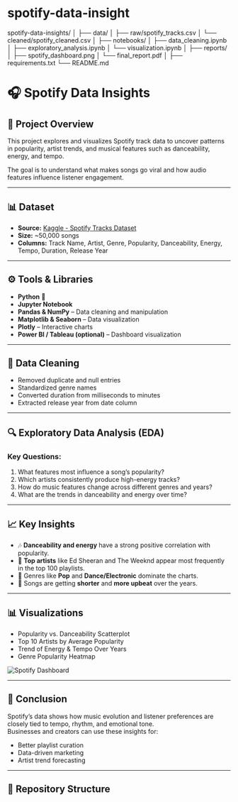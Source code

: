 # spotify-data-insight
spotify-data-insights/ │ ├── data/ │   ├── raw/spotify_tracks.csv │   └── cleaned/spotify_cleaned.csv │ ├── notebooks/ │   ├── data_cleaning.ipynb │   ├── exploratory_analysis.ipynb │   └── visualization.ipynb │ ├── reports/ │   ├── spotify_dashboard.png │   └── final_report.pdf │ ├── requirements.txt └── README.md
# 🎧 Spotify Data Insights

## 📖 Project Overview
This project explores and visualizes Spotify track data to uncover patterns in popularity, artist trends, and musical features such as danceability, energy, and tempo.  

The goal is to understand what makes songs go viral and how audio features influence listener engagement.

---

## 📊 Dataset
- **Source:** [Kaggle - Spotify Tracks Dataset](https://www.kaggle.com/datasets)
- **Size:** ~50,000 songs
- **Columns:** Track Name, Artist, Genre, Popularity, Danceability, Energy, Tempo, Duration, Release Year

---

## ⚙️ Tools & Libraries
- **Python** 🐍  
- **Jupyter Notebook**  
- **Pandas & NumPy** – Data cleaning and manipulation  
- **Matplotlib & Seaborn** – Data visualization  
- **Plotly** – Interactive charts  
- **Power BI / Tableau (optional)** – Dashboard visualization  

---

## 🧹 Data Cleaning
- Removed duplicate and null entries  
- Standardized genre names  
- Converted duration from milliseconds to minutes  
- Extracted release year from date column  

---

## 🔍 Exploratory Data Analysis (EDA)
### Key Questions:
1. What features most influence a song’s popularity?  
2. Which artists consistently produce high-energy tracks?  
3. How do music features change across different genres and years?  
4. What are the trends in danceability and energy over time?

---

## 📈 Key Insights
- 🎶 **Danceability and energy** have a strong positive correlation with popularity.  
- 🎤 **Top artists** like Ed Sheeran and The Weeknd appear most frequently in the top 100 playlists.  
- 🕺 Genres like **Pop** and **Dance/Electronic** dominate the charts.  
- 📆 Songs are getting **shorter** and **more upbeat** over the years.  

---

## 📊 Visualizations
- Popularity vs. Danceability Scatterplot  
- Top 10 Artists by Average Popularity  
- Trend of Energy & Tempo Over Years  
- Genre Popularity Heatmap  

![Spotify Dashboard](reports/spotify_dashboard.png)

---

## 🧠 Conclusion
Spotify’s data shows how music evolution and listener preferences are closely tied to tempo, rhythm, and emotional tone.  
Businesses and creators can use these insights for:
- Better playlist curation  
- Data-driven marketing  
- Artist trend forecasting

---

## 🧩 Repository Structure
